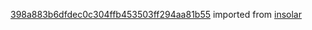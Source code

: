 [398a883b6dfdec0c304ffb453503ff294aa81b55](https://github.com/insolar/insolar/commit/398a883b6dfdec0c304ffb453503ff294aa81b55) imported from [insolar](https://github.com/insolar/insolar)
